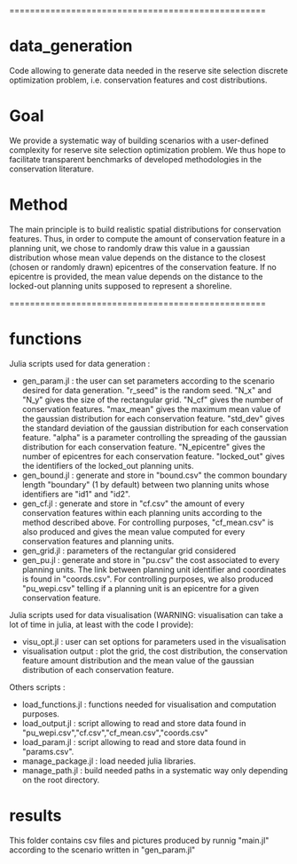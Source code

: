 ==================================================
# data_generation
Code allowing to generate data needed in the reserve site selection discrete optimization problem, i.e. conservation features and cost distributions. 

# Goal
We provide a systematic way of building scenarios with a user-defined complexity for reserve site selection optimization problem. We thus hope to facilitate transparent benchmarks of developed methodologies in the conservation literature.

# Method
The main principle is to build realistic spatial distributions for conservation features. Thus, in order to compute the amount of conservation feature in a planning unit, we chose to randomly draw this value in a gaussian distribution whose mean value depends on the distance to the closest (chosen or randomly drawn) epicentres of the conservation feature. If no epicentre is provided, the mean value depends on the distance to the locked-out planning units supposed to represent a shoreline.  


==================================================
# functions
Julia scripts used for data generation : 
- gen_param.jl : the user can set parameters according to the scenario desired for data generation. 
  "r_seed" is the random seed.
  "N_x" and "N_y" gives the size of the rectangular grid.
  "N_cf" gives the number of conservation features.
  "max_mean" gives the maximum mean value of the gaussian distribution for each conservation feature.
  "std_dev" gives the standard deviation of the gaussian distribution for each conservation feature.
  "alpha" is a parameter controlling the spreading of the gaussian distribution for each conservation feature.
  "N_epicentre" gives the number of epicentres for each conservation feature.
  "locked_out" gives the identifiers of the locked_out planning units.
- gen_bound.jl : generate and store in "bound.csv" the common boundary length "boundary" (1 by default) between two planning units whose identifiers are "id1" and "id2".   
- gen_cf.jl : generate and store in "cf.csv" the amount of every conservation features within each planning units according to the method described above. For controlling purposes, "cf_mean.csv" is also produced and gives the mean value computed for every conservation features and planning units.    
- gen_grid.jl : parameters of the rectangular grid considered
- gen_pu.jl : generate and store in "pu.csv" the cost associated to every planning units. The link between planning unit identifier and coordinates is found in "coords.csv". For controlling purposes, we also produced "pu_wepi.csv" telling if a planning unit is an epicentre for a given conservation feature. 


Julia scripts used for data visualisation (WARNING: visualisation can take a lot of time in julia, at least with the code I provide): 
- visu_opt.jl : user can set options for parameters used in the visualisation
- visualisation output : plot the grid, the cost distribution, the conservation feature amount distribution and the mean value of the gaussian distribution of each conservation feature.  

Others scripts : 
- load_functions.jl : functions needed for visualisation and computation purposes. 
- load_output.jl : script allowing to read and store data found in "pu_wepi.csv","cf.csv","cf_mean.csv","coords.csv"
- load_param.jl : script allowing to read and store data found in "params.csv".
- manage_package.jl : load needed julia libraries.
- manage_path.jl : build needed paths in a systematic way only depending on the root directory. 


# results
This folder contains csv files and pictures produced by runnig "main.jl" according to the scenario written in "gen_param.jl"


